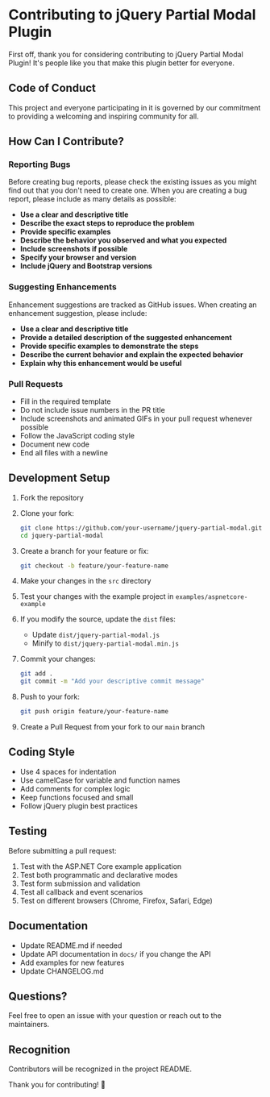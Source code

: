 # Contributing to jQuery Partial Modal Plugin

First off, thank you for considering contributing to jQuery Partial Modal Plugin! It's people like you that make this plugin better for everyone.

## Code of Conduct

This project and everyone participating in it is governed by our commitment to providing a welcoming and inspiring community for all.

## How Can I Contribute?

### Reporting Bugs

Before creating bug reports, please check the existing issues as you might find out that you don't need to create one. When you are creating a bug report, please include as many details as possible:

- **Use a clear and descriptive title**
- **Describe the exact steps to reproduce the problem**
- **Provide specific examples**
- **Describe the behavior you observed and what you expected**
- **Include screenshots if possible**
- **Specify your browser and version**
- **Include jQuery and Bootstrap versions**

### Suggesting Enhancements

Enhancement suggestions are tracked as GitHub issues. When creating an enhancement suggestion, please include:

- **Use a clear and descriptive title**
- **Provide a detailed description of the suggested enhancement**
- **Provide specific examples to demonstrate the steps**
- **Describe the current behavior and explain the expected behavior**
- **Explain why this enhancement would be useful**

### Pull Requests

- Fill in the required template
- Do not include issue numbers in the PR title
- Include screenshots and animated GIFs in your pull request whenever possible
- Follow the JavaScript coding style
- Document new code
- End all files with a newline

## Development Setup

1. Fork the repository
2. Clone your fork:

   ```bash
   git clone https://github.com/your-username/jquery-partial-modal.git
   cd jquery-partial-modal
   ```

3. Create a branch for your feature or fix:

   ```bash
   git checkout -b feature/your-feature-name
   ```

4. Make your changes in the `src` directory

5. Test your changes with the example project in `examples/aspnetcore-example`

6. If you modify the source, update the `dist` files:
   - Update `dist/jquery-partial-modal.js`
   - Minify to `dist/jquery-partial-modal.min.js`

7. Commit your changes:

   ```bash
   git add .
   git commit -m "Add your descriptive commit message"
   ```

8. Push to your fork:

   ```bash
   git push origin feature/your-feature-name
   ```

9. Create a Pull Request from your fork to our `main` branch

## Coding Style

- Use 4 spaces for indentation
- Use camelCase for variable and function names
- Add comments for complex logic
- Keep functions focused and small
- Follow jQuery plugin best practices

## Testing

Before submitting a pull request:

1. Test with the ASP.NET Core example application
2. Test both programmatic and declarative modes
3. Test form submission and validation
4. Test all callback and event scenarios
5. Test on different browsers (Chrome, Firefox, Safari, Edge)

## Documentation

- Update README.md if needed
- Update API documentation in `docs/` if you change the API
- Add examples for new features
- Update CHANGELOG.md

## Questions?

Feel free to open an issue with your question or reach out to the maintainers.

## Recognition

Contributors will be recognized in the project README.

Thank you for contributing! 🎉
